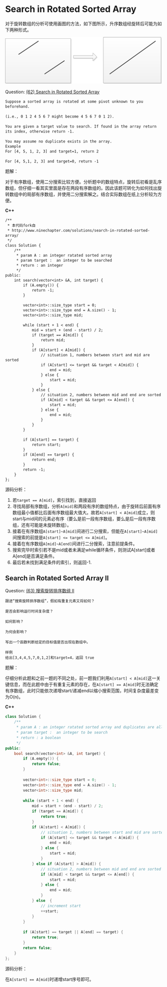 # Search in Rotated Sorted Array

对于旋转数组的分析可使用画图的方法，如下图所示，升序数组经旋转后可能为如下两种形式。

![Rotated Array](../figure/rotated_array.png)

Question: [(62) Search in Rotated Sorted Array](http://www.lintcode.com/en/problem/search-in-rotated-sorted-array/)

```
Suppose a sorted array is rotated at some pivot unknown to you beforehand.

(i.e., 0 1 2 4 5 6 7 might become 4 5 6 7 0 1 2).

You are given a target value to search. If found in the array return its index, otherwise return -1.

You may assume no duplicate exists in the array.
Example
For [4, 5, 1, 2, 3] and target=1, return 2

For [4, 5,1, 2, 3] and target=0, return -1
```

题解：

对于有序数组，使用二分搜索比较方便。分析题中的数组特点，旋转后初看是乱序数组，但仔细一看其实里面是存在两段有序数组的。因此该题可转化为如何找出旋转数组中的局部有序数组，并使用二分搜索解之。结合实际数组在纸上分析较为方便。

**C++**

```
/**
 * 本代码fork自
 * http://www.ninechapter.com/solutions/search-in-rotated-sorted-array/
 */
class Solution {
    /**
     * param A : an integer ratated sorted array
     * param target :  an integer to be searched
     * return : an integer
     */
public:
    int search(vector<int> &A, int target) {
        if (A.empty()) {
            return -1;
        }

        vector<int>::size_type start = 0;
        vector<int>::size_type end = A.size() - 1;
        vector<int>::size_type mid;

        while (start + 1 < end) {
            mid = start + (end - start) / 2;
            if (target == A[mid]) {
                return mid;
            }
            if (A[start] < A[mid]) {
                // situation 1, numbers between start and mid are sorted
                if (A[start] <= target && target < A[mid]) {
                    end = mid;
                } else {
                    start = mid;
                }
            } else {
                // situation 2, numbers between mid and end are sorted
                if (A[mid] < target && target <= A[end]) {
                    start = mid;
                } else {
                    end = mid;
                }
            }
        }

        if (A[start] == target) {
            return start;
        }
        if (A[end] == target) {
            return end;
        }
        return -1;
    }
};
```

源码分析：

1. 若`target == A[mid]`，索引找到，直接返回
2. 寻找局部有序数组，分析`A[mid]`和两段有序的数组特点，由于旋转后前面有序数组最小值都比后面有序数组最大值大。故若`A[start] < A[mid]`成立，则start与mid间的元素必有序（要么是前一段有序数组，要么是后一段有序数组，还有可能是未旋转数组）。
3. 接着在有序数组`A[start]~A[mid]`间进行二分搜索，但能在`A[start]~A[mid]`间搜索的前提是`A[start] <= target <= A[mid]`。
4. 接着在有序数组`A[mid]~A[end]`间进行二分搜索，注意前提条件。
5. 搜索完毕时索引若不是mid或者未满足while循环条件，则测试A[start]或者A[end]是否满足条件。
6. 最后若未找到满足条件的索引，则返回-1.

## Search in Rotated Sorted Array II

Question: [(63) 搜索旋转排序数组 II](http://www.lintcode.com/zh-cn/problem/search-in-rotated-sorted-array-ii/)

```
跟进“搜索旋转排序数组”，假如有重复元素又将如何？

是否会影响运行时间复杂度？

如何影响？

为何会影响？

写出一个函数判断给定的目标值是否出现在数组中。

样例
给出[3,4,4,5,7,0,1,2]和target=4，返回 true
```

题解：

仔细分析此题和之前一题的不同之处，前一题我们利用`A[start] < A[mid]`这一关键信息，而在此题中由于有重复元素的存在，在`A[start] == A[mid]`时无法确定有序数组，此时只能依次递增start/递减end以缩小搜索范围，时间复杂度最差变为O(n)。

**C++**

```c++
class Solution {
    /**
     * param A : an integer ratated sorted array and duplicates are allowed
     * param target :  an integer to be search
     * return : a boolean
     */
public:
    bool search(vector<int> &A, int target) {
        if (A.empty()) {
            return false;
        }

        vector<int>::size_type start = 0;
        vector<int>::size_type end = A.size() - 1;
        vector<int>::size_type mid;

        while (start + 1 < end) {
            mid = start + (end - start) / 2;
            if (target == A[mid]) {
                return true;
            }
            if (A[start] < A[mid]) {
                // situation 1, numbers between start and mid are sorted
                if (A[start] <= target && target < A[mid]) {
                    end = mid;
                } else {
                    start = mid;
                }
            } else if (A[start] > A[mid]) {
                // situation 2, numbers between mid and end are sorted
                if (A[mid] < target && target <= A[end]) {
                    start = mid;
                } else {
                    end = mid;
                }
            } else  {
                // increment start
                ++start;
            }
        }

        if (A[start] == target || A[end] == target) {
            return true;
        }
        return false;
    }
};
```

源码分析：

在`A[start] == A[mid]`时递增start序号即可。
